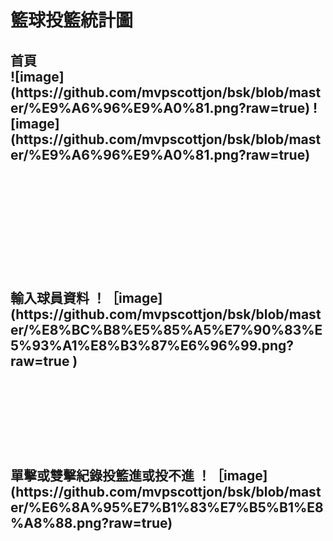 <h1>籃球投籃統計圖
<br>
<h2>首頁<br>
![image](https://github.com/mvpscottjon/bsk/blob/master/%E9%A6%96%E9%A0%81.png?raw=true)
![image](https://github.com/mvpscottjon/bsk/blob/master/%E9%A6%96%E9%A0%81.png?raw=true)


<br><br><br><br><br><br>
<h2>輸入球員資料
！［image](https://github.com/mvpscottjon/bsk/blob/master/%E8%BC%B8%E5%85%A5%E7%90%83%E5%93%A1%E8%B3%87%E6%96%99.png?raw=true
)
<br><br><br><br><br><br>
<h2>單擊或雙擊紀錄投籃進或投不進
！［image](https://github.com/mvpscottjon/bsk/blob/master/%E6%8A%95%E7%B1%83%E7%B5%B1%E8%A8%88.png?raw=true)


